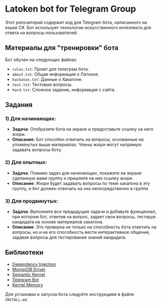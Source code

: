 # Latoken bot for Telegram Group

Этот репозиторий содержит код для Telegram бота, написанного на языке C#. Бот использует технологии искусственного интеллекта для ответа на вопросы пользователей.

## Материалы для "тренировки" бота

Бот обучен на следующих файлах:
- `rules.txt`: Промт для телеграм бота.
- `about.txt`: Общая информация о Латокне.
- `hackaton.txt`: Данные о Хакатоне.
- `test.txt`: Тестовые вопросы.
- `hard.txt`: Сложное задание, информация с сайта.

## Задания

### 1) Для начинающих:
- **Задача**: Отобразите бота на экране и предоставьте ссылку на него жюри.
- **Описание**: Бот способен отвечать на вопросы, основанные на упомянутых выше материалах. Члены жюри могут напрямую задавать вопросы боту.

### 2) Для опытных:
- **Задача**: Помимо задач для начинающих, покажите на экране сделанную вами группу и пришлите на нее ссылку жюри.
- **Описание**: Жюри будет задавать вопросы по теме хакатона в эту группу, и бот должен отвечать на них непосредственно в группе.

### 3) Для продвинутых:
- **Задача**: Выполните все предыдущие задачи и добавьте функционал, при котором бот, ответив на вопрос, задает свои вопросы, тестируя кандидата на основе материалов хакатона.
- **Описание**: Это проверка не только на способность бота ответить на вопросы, но и на его способность вести интерактивное общение, задавая вопросы для тестирования знаний кандидата.

## Библиотеки

- [Dependency Injection](https://github.com/dotnet/docs/blob/main/docs/core/extensions/dependency-injection.md)
- [MongoDB Driver](https://github.com/mongodb/mongo-csharp-driver)
- [Semantic Kernel](https://github.com/microsoft/semantic-kernel)
- [Telegram Bot](https://github.com/telegrambots/Telegram.Bot)
- [Kernel Memory](https://github.com/microsoft/kernel-memory)

Для установки и запуска бота следуйте инструкциям в файле `INSTALL.md`.
